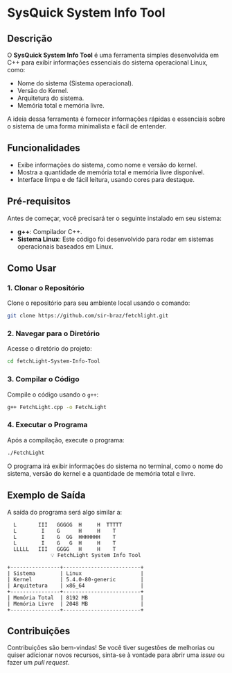 # SysQuick System Info Tool

## Descrição

O **SysQuick System Info Tool** é uma ferramenta simples desenvolvida em C++ para exibir informações essenciais do sistema operacional Linux, como:

- Nome do sistema (Sistema operacional).
- Versão do Kernel.
- Arquitetura do sistema.
- Memória total e memória livre.

A ideia dessa ferramenta é fornecer informações rápidas e essenciais sobre o sistema de uma forma minimalista e fácil de entender.

## Funcionalidades

- Exibe informações do sistema, como nome e versão do kernel.
- Mostra a quantidade de memória total e memória livre disponível.
- Interface limpa e de fácil leitura, usando cores para destaque.

## Pré-requisitos

Antes de começar, você precisará ter o seguinte instalado em seu sistema:

- **g++**: Compilador C++.
- **Sistema Linux**: Este código foi desenvolvido para rodar em sistemas operacionais baseados em Linux.

## Como Usar

### 1. Clonar o Repositório

Clone o repositório para seu ambiente local usando o comando:

```bash
git clone https://github.com/sir-braz/fetchlight.git
```

### 2. Navegar para o Diretório

Acesse o diretório do projeto:

```bash
cd fetchLight-System-Info-Tool
```

### 3. Compilar o Código

Compile o código usando o `g++`:

```bash
g++ FetchLight.cpp -o FetchLight
```

### 4. Executar o Programa

Após a compilação, execute o programa:

```bash
./FetchLight
```

O programa irá exibir informações do sistema no terminal, como o nome do sistema, versão do kernel e a quantidade de memória total e livre.

## Exemplo de Saída

A saída do programa será algo similar a:

```
  L       III   GGGGG  H     H  TTTTT  
  L        I    G      H     H    T    
  L        I    G  GG  HHHHHHH    T    
  L        I    G   G  H     H    T    
  LLLLL   III   GGGG   H     H    T    
              💡 FetchLight System Info Tool

+----------------+-------------------------+
| Sistema        | Linux                   |
| Kernel         | 5.4.0-80-generic        |
| Arquitetura    | x86_64                  |
+----------------+-------------------------+
| Memória Total  | 8192 MB                 |
| Memória Livre  | 2048 MB                 |
+----------------+-------------------------+
```

## Contribuições

Contribuições são bem-vindas! Se você tiver sugestões de melhorias ou quiser adicionar novos recursos, sinta-se à vontade para abrir uma *issue* ou fazer um *pull request*.


